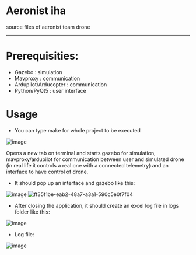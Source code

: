 # Aeronist iha
source files of aeronist team drone

---

# Prerequisities:
  - Gazebo : simulation
  - Mavproxy : communication
  - Ardupilot/Arducopter : communication
  - Python/PyQt5 : user interface

# Usage
- You can type make for whole project to be executed

![image](https://user-images.githubusercontent.com/75154294/188284058-df8ec2e2-f4c2-4f62-9bfd-9820ee374286.png)

Opens a new tab on terminal and starts gazebo for simulation, mavproxy/ardupilot for communication between user and simulated drone (in real life it controls a real one with a connected telemetry) and an interface to have control of drone.


- It should pop up an interface and gazebo like this:

![image](https://user-images.githubusercontent.com/75154294/188283737-845f9203-9e4c-49b9-bbbc-3e30ebb87ebb.png)
![ff35f1be-eab2-48a7-a3a1-590c5e0f7f04](https://user-images.githubusercontent.com/75154294/236026588-defd6eba-4e89-4b90-890a-d7a4683217c0.jpg)



- After closing the application, it should create an excel log file in logs folder like this:

![image](https://user-images.githubusercontent.com/75154294/188284176-8f20fdeb-d87e-44d5-8aa8-8915bbc79df0.png)

- Log file:

![image](https://user-images.githubusercontent.com/75154294/188284244-f6569a77-e45b-4f26-afaa-3d8f00de0458.png)
